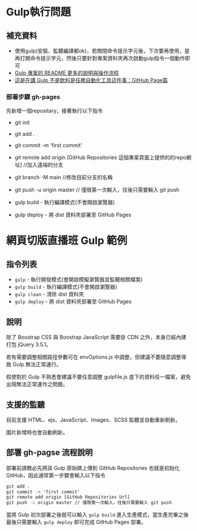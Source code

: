 # Gulp執行問題
## 補充資料
-  使用gulp(安裝、監聽編譯都ok)，若關閉命令提示字元後，下次要再使用，是再打開命令提示字元，然後只要針對專案資料夾再次啟動gulp指令一個動作即可
-  [Gulp 專案的 README 更多的說明與操作流程](https://github.com/hexschool/web-layout-training-gulp/blob/master/README.md)
-  [這是在講 Gulp 不是飲料是任務自動化工具這件事：GitHub Page篇](https://hsiangfeng.github.io/gulp/20190613/2745753059/)

### 部署步驟 gh-pages

先新增一個repositary，接著執行以下指令 
- git init
- git add .
- git commit -m 'first commit'

- git remote add origin [GitHub Repositories 這個專案頁面上提供的的repo網址] //加入遠端的分支
- git branch -M main //修改目前分支的名稱
- git push -u origin master // 僅限第一次輸入，往後只需要輸入 git push

- gulp build - 執行編譯模式(不會開啟瀏覽器)
- gulp deploy - 將 dist 資料夾部署至 GitHub Pages

# 網頁切版直播班 Gulp 範例

## 指令列表
- `gulp` - 執行開發模式(會開啟模擬瀏覽器並監聽相關檔案)
- `gulp build` - 執行編譯模式(不會開啟瀏覽器)
- `gulp clean` - 清除 dist 資料夾
- `gulp deploy` - 將 dist 資料夾部署至 GitHub Pages

## 說明

除了 Boostrap CSS 與 Boostrap JavaScript 需要掛 CDN 之外，本身已經內建打包 jQuery 3.5.1。

若有需要調整相關路徑參數可在 envOptions.js 中調整，但建議不要隨意調整導致 Gulp 無法正常運行。

假使對於 Gulp 不熟悉會建議不要任意調整 gulpfile.js 底下的資料任一檔案，避免出現無法正常運作之問題。

## 支援的監聽

目前支援 HTML、ejs、JavaScript、Images、SCSS 監聽並自動重新刷新。

圖片新增時也會自動刷新。

## 部署 gh-pagse 流程說明

部署前請務必先將該 Gulp 原始碼上傳到 GitHub Repositories 也就是初始化 GitHub，因此通常第一步驟會輸入以下指令

```cmd
git add .
git commit -m 'first commit'
git remote add origin [GitHub Repositories Url]
git push -u origin master // 僅限第一次輸入，往後只需要輸入 git push
```

當將 Gulp 初次部署之後就可以輸入 `gulp build` 進入生產模式，當生產完畢之後最後只需要輸入 `gulp deploy` 即可完成 GitHub Pages 部署。


